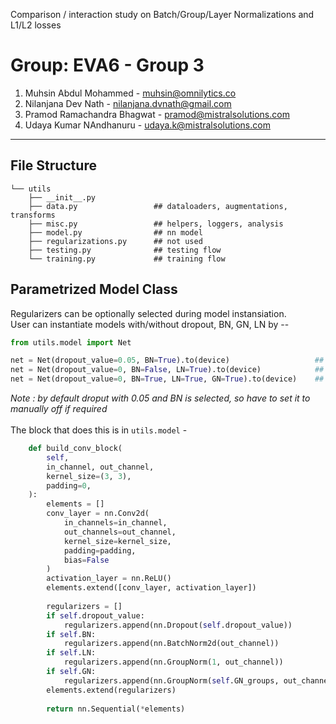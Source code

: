 Comparison / interaction study on Batch/Group/Layer Normalizations and L1/L2 losses

# Group: EVA6 - Group 3
1. Muhsin Abdul Mohammed - muhsin@omnilytics.co 
2. Nilanjana Dev Nath - nilanjana.dvnath@gmail.com
3. Pramod Ramachandra Bhagwat - pramod@mistralsolutions.com
4. Udaya Kumar NAndhanuru - udaya.k@mistralsolutions.com
------


## File Structure
```
└── utils
    ├── __init__.py
    ├── data.py                 ## dataloaders, augmentations, transforms
    ├── misc.py                 ## helpers, loggers, analysis
    ├── model.py                ## nn model
    ├── regularizations.py      ## not used
    ├── testing.py              ## testing flow
    └── training.py             ## training flow
```
## Parametrized Model Class
Regularizers can be optionally selected during model instansiation.<br>
User can instantiate models with/without dropout, BN, GN, LN by -- 
```python
from utils.model import Net

net = Net(dropout_value=0.05, BN=True).to(device)                   ## dropout + BN
net = Net(dropout_value=0, BN=False, LN=True).to(device)            ## only LN
net = Net(dropout_value=0, BN=True, LN=True, GN=True).to(device)    ## BN + LN + GN (default group is size 2)
```
_Note : by default droput with 0.05 and BN is selected, so have to set it to manually off if required_
<br><br>
The block that does this is in `utils.model` -
```python
    def build_conv_block(
        self,
        in_channel, out_channel,
        kernel_size=(3, 3),
        padding=0,
    ):
        elements = []
        conv_layer = nn.Conv2d(
            in_channels=in_channel, 
            out_channels=out_channel, 
            kernel_size=kernel_size, 
            padding=padding, 
            bias=False
        )
        activation_layer = nn.ReLU()
        elements.extend([conv_layer, activation_layer])
        
        regularizers = []
        if self.dropout_value:
            regularizers.append(nn.Dropout(self.dropout_value))
        if self.BN:
            regularizers.append(nn.BatchNorm2d(out_channel))
        if self.LN:
            regularizers.append(nn.GroupNorm(1, out_channel))
        if self.GN:
            regularizers.append(nn.GroupNorm(self.GN_groups, out_channel))
        elements.extend(regularizers)
        
        return nn.Sequential(*elements)
 ```

